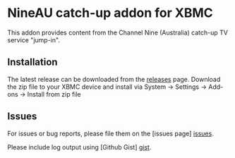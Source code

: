 NineAU catch-up addon for XBMC
==============================

This addon provides content from the Channel Nine (Australia) catch-up TV service "jump-in".

Installation
------------
The latest release can be downloaded from the [releases] page. Download the zip file to your XBMC device and install
via System -> Settings -> Add-ons -> Install from zip file

Issues
------
For issues or bug reports, please file them on the [issues page] [issues].

Please include log output using [Github Gist] [gist].


[releases]: https://github.com/grantbeattie/xbmc-addon-nineau-catchup/releases
[issues]: https://github.com/grantbeattie/xbmc-addon-nineau-catchup/issues
[gist]: https://gist.github.com
